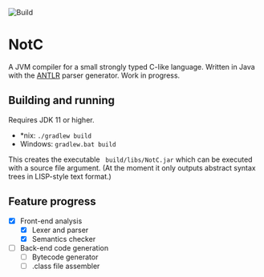 ![Build](https://github.com/rob-fin/NotC/actions/workflows/build.yml/badge.svg)

# NotC

A JVM compiler for a small strongly typed C-like language. Written in Java with the [ANTLR](https://www.antlr.org/) parser generator. Work in progress.

## Building and running
Requires JDK 11 or higher.
* *nix: ```./gradlew build```
* Windows:  ```gradlew.bat build```

This creates the executable ``` build/libs/NotC.jar```  which can be executed with a source file argument.
(At the moment it only outputs abstract syntax trees in LISP-style text format.)

## Feature progress
- [x] Front-end analysis
	- [x] Lexer and parser
	- [x]  Semantics checker
- [ ] Back-end code generation
	- [ ] Bytecode generator
	- [ ] .class file assembler
